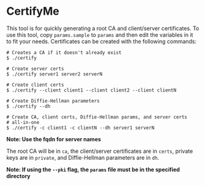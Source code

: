 # CertifyMe

This tool is for quickly generating a root CA and client/server
certificates. To use this tool, copy `params.sample` to `params` and
then edit the variables in it to fit your needs. Certificates can be
created with the following commands:

```
# Creates a CA if it doesn't already exist
$ ./certify

# Create server certs
$ ./certify server1 server2 serverN

# Create client certs
$ ./certify --client client1 --client client2 --client clientN

# Create Diffie-Hellman parameters
$ ./certify --dh

# Create CA, client certs, Diffie-Hellman params, and server certs
# all-in-one
$ ./certify -c client1 -c clientN --dh server1 serverN
```

**Note: Use the fqdn for server names**

The root CA will be in `ca`, the client/server certificates are in
`certs`, private keys are in `private`, and Diffie-Hellman parameters
are in `dh`.

**Note: If using the `--pki` flag, the `params` file must be in the
specified directory**

